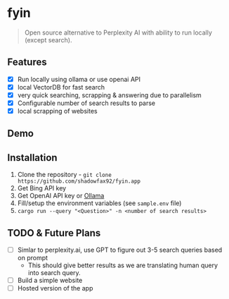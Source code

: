 # fyin
> Open source alternative to Perplexity AI with ability to run locally (except search).

## Features
- [x] Run locally using ollama or use openai API
- [x] local VectorDB for fast search
- [x] very quick searching, scrapping & answering due to parallelism 
- [x] Configurable number of search results to parse
- [x] local scrapping of websites

## Demo

## Installation

1. Clone the repository - `git clone https://github.com/shadowfax92/fyin.app`
2. Get Bing API key
3. Get OpenAI API key or [Ollama](https://ollama.com/)
4. Fill/setup the environment variables (see `sample.env` file)
5. `cargo run --query "<Question>" -n <number of search results>`


## TODO & Future Plans
- [ ] Simlar to perplexity.ai, use GPT to figure out 3-5 search queries based on prompt
  - This should give better results as we are translating human query into search query.
- [ ] Build a simple website
- [ ] Hosted version of the app
